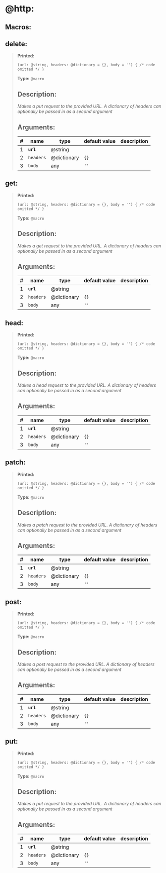   
# **@http**: 
 
## Macros:

## **delete**:

> **Printed:** 
>```spwn
>(url: @string, headers: @dictionary = {}, body = '') { /* code omitted */ }
>``` 
>**Type:** `@macro` 
>## Description: 
> _Makes a put request to the provided URL. A dictionary of headers can optionally be passed in as a second argument_
>## Arguments:
>
>| # | name | type | default value | description |
>| - | ---- | ---- | ------------- | ----------- |
>| 1 | **`url`** | @string | | |
>| 2 | `headers` | @dictionary | `{}` | |
>| 3 | `body` |any | `''` | |
>

## **get**:

> **Printed:** 
>```spwn
>(url: @string, headers: @dictionary = {}, body = '') { /* code omitted */ }
>``` 
>**Type:** `@macro` 
>## Description: 
> _Makes a get request to the provided URL. A dictionary of headers can optionally be passed in as a second argument_
>## Arguments:
>
>| # | name | type | default value | description |
>| - | ---- | ---- | ------------- | ----------- |
>| 1 | **`url`** | @string | | |
>| 2 | `headers` | @dictionary | `{}` | |
>| 3 | `body` |any | `''` | |
>

## **head**:

> **Printed:** 
>```spwn
>(url: @string, headers: @dictionary = {}, body = '') { /* code omitted */ }
>``` 
>**Type:** `@macro` 
>## Description: 
> _Makes a head request to the provided URL. A dictionary of headers can optionally be passed in as a second argument_
>## Arguments:
>
>| # | name | type | default value | description |
>| - | ---- | ---- | ------------- | ----------- |
>| 1 | **`url`** | @string | | |
>| 2 | `headers` | @dictionary | `{}` | |
>| 3 | `body` |any | `''` | |
>

## **patch**:

> **Printed:** 
>```spwn
>(url: @string, headers: @dictionary = {}, body = '') { /* code omitted */ }
>``` 
>**Type:** `@macro` 
>## Description: 
> _Makes a patch request to the provided URL. A dictionary of headers can optionally be passed in as a second argument_
>## Arguments:
>
>| # | name | type | default value | description |
>| - | ---- | ---- | ------------- | ----------- |
>| 1 | **`url`** | @string | | |
>| 2 | `headers` | @dictionary | `{}` | |
>| 3 | `body` |any | `''` | |
>

## **post**:

> **Printed:** 
>```spwn
>(url: @string, headers: @dictionary = {}, body = '') { /* code omitted */ }
>``` 
>**Type:** `@macro` 
>## Description: 
> _Makes a post request to the provided URL. A dictionary of headers can optionally be passed in as a second argument_
>## Arguments:
>
>| # | name | type | default value | description |
>| - | ---- | ---- | ------------- | ----------- |
>| 1 | **`url`** | @string | | |
>| 2 | `headers` | @dictionary | `{}` | |
>| 3 | `body` |any | `''` | |
>

## **put**:

> **Printed:** 
>```spwn
>(url: @string, headers: @dictionary = {}, body = '') { /* code omitted */ }
>``` 
>**Type:** `@macro` 
>## Description: 
> _Makes a put request to the provided URL. A dictionary of headers can optionally be passed in as a second argument_
>## Arguments:
>
>| # | name | type | default value | description |
>| - | ---- | ---- | ------------- | ----------- |
>| 1 | **`url`** | @string | | |
>| 2 | `headers` | @dictionary | `{}` | |
>| 3 | `body` |any | `''` | |
>
